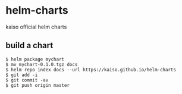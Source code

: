 # helm-charts
kaiso official helm charts

## build a chart
```$ helm create mychart
$ helm package mychart
$ mv mychart-0.1.0.tgz docs
$ helm repo index docs --url https://kaiso.github.io/helm-charts
$ git add -i
$ git commit -av
$ git push origin master
```
